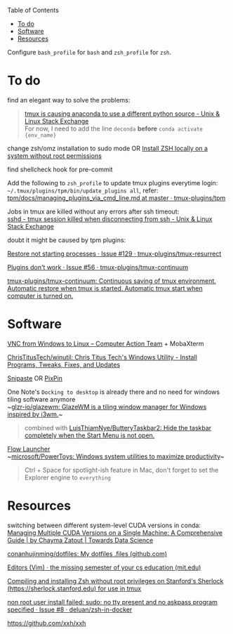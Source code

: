 <!-- START doctoc generated TOC please keep comment here to allow auto update -->
<!-- DON'T EDIT THIS SECTION, INSTEAD RE-RUN doctoc TO UPDATE -->
Table of Contents

- [To do](#to-do)
- [Software](#software)
- [Resources](#resources)

<!-- END doctoc generated TOC please keep comment here to allow auto update -->

Configure `bash_profile` for `bash` and `zsh_profile` for `zsh`.

# To do

find an elegant way to solve the problems:
> [tmux is causing anaconda to use a different python source - Unix & Linux Stack Exchange](https://unix.stackexchange.com/questions/366553/tmux-is-causing-anaconda-to-use-a-different-python-source)  
> For now, I need to add the line `deconda` **before** `conda activate {env_name}`

change zsh/omz installation to sudo mode OR [Install ZSH locally on a system without root permissions](https://gist.github.com/SirDavidLudwig/ede9adaa512f4295130f67aeef508e48)

find shellcheck hook for pre-commit

Add the following to `zsh_profile` to update tmux plugins everytime login:    
`~/.tmux/plugins/tpm/bin/update_plugins all`, refer: [tpm/docs/managing_plugins_via_cmd_line.md at master · tmux-plugins/tpm](https://github.com/tmux-plugins/tpm/blob/master/docs/managing_plugins_via_cmd_line.md)

Jobs in tmux are killed without any errors after ssh timeout:  
[sshd - tmux session killed when disconnecting from ssh - Unix & Linux Stack Exchange](https://unix.stackexchange.com/questions/171503/tmux-session-killed-when-disconnecting-from-ssh)

doubt it might be caused by tpm plugins: 

[Restore not starting processes · Issue #129 · tmux-plugins/tmux-resurrect](https://github.com/tmux-plugins/tmux-resurrect/issues/129)

[Plugins don't work · Issue #56 · tmux-plugins/tmux-continuum](https://github.com/tmux-plugins/tmux-continuum/issues/56#issuecomment-653351722)

[tmux-plugins/tmux-continuum: Continuous saving of tmux environment. Automatic restore when tmux is started. Automatic tmux start when computer is turned on.](https://github.com/tmux-plugins/tmux-continuum?tab=readme-ov-file#known-issues)

# Software

[VNC from Windows to Linux – Computer Action Team](https://cat.pdx.edu/platforms/windows/remote-access/vnc-to-linux/) + MobaXterm

[ChrisTitusTech/winutil: Chris Titus Tech's Windows Utility - Install Programs, Tweaks, Fixes, and Updates](https://github.com/ChrisTitusTech/winutil)

[Snipaste](https://www.snipaste.com/) OR [PixPin](https://pixpinapp.com/)

One Note's `Docking to desktop` is already there and no need for windows tiling software anymore  
~[glzr-io/glazewm: GlazeWM is a tiling window manager for Windows inspired by i3wm.](https://github.com/glzr-io/glazewm)~
> combined with [LuisThiamNye/ButteryTaskbar2: Hide the taskbar completely when the Start Menu is not open.](https://github.com/LuisThiamNye/ButteryTaskbar2)

[Flow Launcher](https://www.flowlauncher.com/)  
~[microsoft/PowerToys: Windows system utilities to maximize productivity](https://github.com/microsoft/PowerToys)~
> Ctrl + Space for spotlight-ish feature in Mac, don't forget to set the Explorer engine to `everything` 

# Resources

switching between different system-level CUDA versions in conda: [Managing Multiple CUDA Versions on a Single Machine: A Comprehensive Guide | by Chayma Zatout | Towards Data Science](https://towardsdatascience.com/managing-multiple-cuda-versions-on-a-single-machine-a-comprehensive-guide-97db1b22acdc#b45b)

[conanhujinming/dotfiles: My dotfiles .files (github.com)](https://github.com/conanhujinming/dotfiles)

[Editors (Vim) · the missing semester of your cs education (mit.edu)](https://missing.csail.mit.edu/2020/editors/)

[Compiling and installing Zsh without root privileges on Stanford's Sherlock (https://sherlock.stanford.edu) for use in tmux](https://gist.github.com/mgbckr/b8dc6d7d228e25325b6dfaa1c4018e78)

[non root user install failed: sudo: no tty present and no askpass program specified · Issue #8 · deluan/zsh-in-docker](https://github.com/deluan/zsh-in-docker/issues/8)

https://github.com/xxh/xxh
